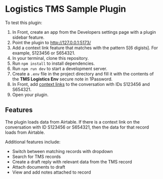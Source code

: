 # Logistics TMS Sample Plugin

To test this plugin:

1. In Front, create an app from the Developers settings page with a plugin sidebar feature.
1. Point the plugin to http://127.0.0.1:5173/
1. Add a context link feature that matches with the pattern S[6 digists]. For example, S123456 or S654321.
1. In your terminal, clone this repository.
1. Run `npm install` to install dependencies.
1. Run `npm run dev` to start a development server.
1. Create a `.env` file in the project directory and fill it with the contents of the **TMS Logistics Env** secure note in 1Password.
1. In Front, add [context links](https://help.front.com/en/articles/2002) to the conversation with IDs S123456 and S654321.
1. Open your plugin.

## Features
The plugin loads data from Airtable. If there is a context link on the conversation with ID S123456 or S654321, then the data for that record loads from Airtable.

Additional features include:
* Switch between matching records with dropdown
* Search for TMS records
* Create a draft reply with relevant data from the TMS record
* Attach documents to draft
* View and add notes attached to record
